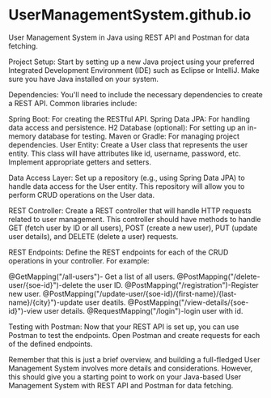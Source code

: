 # UserManagementSystem.github.io
User Management System in Java using REST API and Postman for data fetching.

Project Setup:
Start by setting up a new Java project using your preferred Integrated Development Environment (IDE) such as Eclipse or IntelliJ. Make sure you have Java installed on your system.

Dependencies:
You'll need to include the necessary dependencies to create a REST API. Common libraries include:

Spring Boot: For creating the RESTful API.
Spring Data JPA: For handling data access and persistence.
H2 Database (optional): For setting up an in-memory database for testing.
Maven or Gradle: For managing project dependencies.
User Entity:
Create a User class that represents the user entity. This class will have attributes like id, username, password, etc. Implement appropriate getters and setters.

Data Access Layer:
Set up a repository (e.g., using Spring Data JPA) to handle data access for the User entity. This repository will allow you to perform CRUD operations on the User data.

REST Controller:
Create a REST controller that will handle HTTP requests related to user management. This controller should have methods to handle GET (fetch user by ID or all users), POST (create a new user), PUT (update user details), and DELETE (delete a user) requests.

REST Endpoints:
Define the REST endpoints for each of the CRUD operations in your controller. For example:

@GetMapping("/all-users")- Get a list of all users.
@PostMapping("/delete-user/{soe-id}")-delete the user ID.
@PostMapping("/registration")-Register new user.
@PostMapping("/update-user/{soe-id}/{first-name}/{last-name}/{city}")-update user deatils.
@PostMapping("/view-details/{soe-id}")-view user details.
@RequestMapping("/login")-login user with id.

Testing with Postman:
Now that your REST API is set up, you can use Postman to test the endpoints. Open Postman and create requests for each of the defined endpoints. 



Remember that this is just a brief overview, and building a full-fledged User Management System involves more details and considerations. However, this should give you a starting point to work on your Java-based User Management System with REST API and Postman for data fetching.